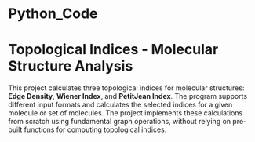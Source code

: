 # Python_Code
# Topological Indices - Molecular Structure Analysis

This project calculates three topological indices for molecular structures: **Edge Density**, **Wiener Index**, and **PetitJean Index**. The program supports different input formats and calculates the selected indices for a given molecule or set of molecules. The project implements these calculations from scratch using fundamental graph operations, without relying on pre-built functions for computing topological indices.

